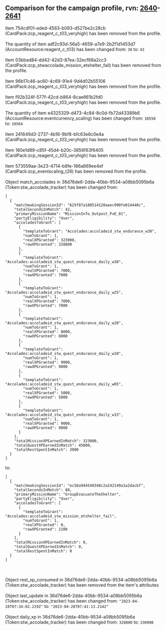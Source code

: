 ## Comparison for the campaign profile, rvn: [2640](https://github.com/PRO100KatYT/FortniteProfileRevisions/tree/main/profiles/campaign/2640%20campaign.json)-[2641](https://github.com/PRO100KatYT/FortniteProfileRevisions/tree/main/profiles/campaign/2641%20campaign.json)

Item 754cdf01-eded-4563-b093-d527be2c28cb (CardPack:zcp_reagent_c_t03_veryhigh) has been removed from the profile.
<br><br>
The quantity of item adf2c93d-56a5-4659-a7e9-2b2f1d1453d7 (AccountResource:reagent_c_t03) has been changed from: `38` to: `43`
<br><br>
Item 03bbad84-dd42-42d3-87ea-32ecf68a2cc3 (CardPack:zcp_stwaccolade_mission_etshelter_fail) has been removed from the profile.
<br><br>
Item 96b17c46-ac60-4c69-91e4-9d4d02b55106 (CardPack:zcp_reagent_c_t03_veryhigh) has been removed from the profile.
<br><br>
Item f92b324f-577f-42cd-b864-8cae661b2fd0 (CardPack:zcp_reagent_c_t03_veryhigh) has been removed from the profile.
<br><br>
The quantity of item e4325329-d473-4c84-8c0d-fb72d43389b6 (AccountResource:eventcurrency_scaling) has been changed from: `10550` to: `10564`
<br><br>
Item 241649d3-2737-4b16-9bf8-bfc63e8c0e4a (CardPack:zcp_reagent_c_t03_veryhigh) has been removed from the profile.
<br><br>
Item 180e1d89-c85f-45d4-b20c-3856f63f6405 (CardPack:zcp_reagent_c_t03_veryhigh) has been removed from the profile.
<br><br>
Item 573559aa-3e23-4714-b8fe-186a669ee4ef (CardPack:zcp_eventscaling_t26) has been removed from the profile.
<br><br>
Object match_accolades in 36d76de6-2dda-40bb-9534-a08bb5095b6a (Token:stw_accolade_tracker) has been changed from:

```
[
  {
    "matchmakingSessionId": "625f87a180514120aaec990fe014448c",
    "totalSecondsInMatch": 42,
    "primaryMissionName": "MissionInfo_Outpost_PvE_01",
    "partyEligibility": "User",
    "accoladesToGrant": [
      {
        "templateToGrant": "Accolades:accoladeid_stw_endurance_w30",
        "numToGrant": 1,
        "realXPGranted": 323000,
        "rawXPGranted": 328800
      },
      {
        "templateToGrant": "Accolades:accoladeid_stw_quest_endurance_daily_w30",
        "numToGrant": 1,
        "realXPGranted": 7000,
        "rawXPGranted": 7000
      },
      {
        "templateToGrant": "Accolades:accoladeid_stw_quest_endurance_daily_w25",
        "numToGrant": 1,
        "realXPGranted": 7000,
        "rawXPGranted": 7000
      },
      {
        "templateToGrant": "Accolades:accoladeid_stw_quest_endurance_daily_w20",
        "numToGrant": 1,
        "realXPGranted": 8000,
        "rawXPGranted": 8000
      },
      {
        "templateToGrant": "Accolades:accoladeid_stw_quest_endurance_daily_w10",
        "numToGrant": 1,
        "realXPGranted": 9000,
        "rawXPGranted": 9000
      },
      {
        "templateToGrant": "Accolades:accoladeid_stw_quest_endurance_daily_w05",
        "numToGrant": 1,
        "realXPGranted": 5000,
        "rawXPGranted": 5000
      },
      {
        "templateToGrant": "Accolades:accoladeid_stw_quest_endurance_daily_w15",
        "numToGrant": 1,
        "realXPGranted": 9000,
        "rawXPGranted": 9000
      }
    ],
    "totalMissionXPEarnedInMatch": 323000,
    "totalQuestXPEarnedInMatch": 45000,
    "totalRestSpentInMatch": 3000
  }
]
```

to:

```
[
  {
    "matchmakingSessionId": "ec58a944540348c2a242149a1a2dacbf",
    "totalSecondsInMatch": 80,
    "primaryMissionName": "GroupEvacuateTheShelter",
    "partyEligibility": "User",
    "accoladesToGrant": [
      {
        "templateToGrant": "Accolades:accoladeid_stw_mission_etshelter_fail",
        "numToGrant": 1,
        "realXPGranted": 0,
        "rawXPGranted": 2100
      }
    ],
    "totalMissionXPEarnedInMatch": 0,
    "totalQuestXPEarnedInMatch": 0,
    "totalRestSpentInMatch": 0
  }
]
```

<br><br>
Object rest_xp_consumed in 36d76de6-2dda-40bb-9534-a08bb5095b6a (Token:stw_accolade_tracker) has been removed from the item's attributes
<br><br>
Object last_update in 36d76de6-2dda-40bb-9534-a08bb5095b6a (Token:stw_accolade_tracker) has been changed from: `"2023-04-28T07:34:02.229Z"` to: `"2023-04-28T07:41:13.214Z"`
<br><br>
Object daily_xp in 36d76de6-2dda-40bb-9534-a08bb5095b6a (Token:stw_accolade_tracker) has been changed from: `328800` to: `330900`
<br><br>
